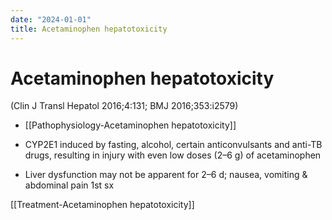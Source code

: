 ```yaml
---
date: "2024-01-01"
title: Acetaminophen hepatotoxicity
---
```


# Acetaminophen hepatotoxicity

(Clin J Transl Hepatol 2016;4:131; BMJ 2016;353:i2579)

* [[Pathophysiology-Acetaminophen hepatotoxicity]] 

* CYP2E1 induced by fasting, alcohol, certain anticonvulsants and anti-TB drugs, resulting in injury with even low doses (2–6 g) of acetaminophen

* Liver dysfunction may not be apparent for 2–6 d; nausea, vomiting & abdominal pain 1st sx

[[Treatment-Acetaminophen hepatotoxicity]]
